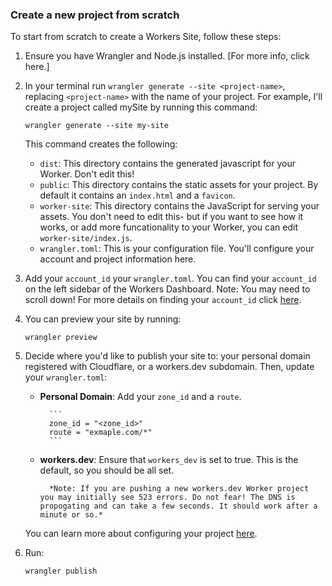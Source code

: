 ### Create a new project from scratch

To start from scratch to create a Workers Site, follow these steps:

1.  Ensure you have Wrangler and Node.js installed. [For more info, click here.]
2.  In your terminal run `wrangler generate --site <project-name>`, replacing `<project-name>` with the name of your project. For example, I'll create a project called mySite by running this command:

    ```
    wrangler generate --site my-site
    ```

    This command creates the following:

    - `dist`: This directory contains the generated javascript for your Worker. Don't edit this!
    - `public`: This directory contains the static assets for your project. By default it contains an `index.html` and a `favicon`.
    - `worker-site`: This directory contains the JavaScript for serving your assets. You don't need to edit this- but if you want to see how it works, or add more funcationality to your Worker, you can edit `worker-site/index.js`.
    - `wrangler.toml`: This is your configuration file. You'll configure your account and project information here.

3.  Add your `account_id` your `wrangler.toml`. You can find your `account_id` on the left sidebar of the Workers Dashboard. Note: You may need to scroll down! For more details on finding your `account_id` click [here](https://developers.cloudflare.com/workers/quickstart/#account-id-and-zone-id).

4.  You can preview your site by running:

    ```
    wrangler preview
    ```

5.  Decide where you'd like to publish your site to: your personal domain registered with Cloudflare, or a workers.dev subdomain. Then, update your `wrangler.toml`:

    - **Personal Domain**: Add your `zone_id` and a `route`.

          	```
          	zone_id = "<zone_id>"
          	route = "exmaple.com/*"
          	```

    - **workers.dev**: Ensure that `workers_dev` is set to true. This is the default, so you should be all set.

          	*Note: If you are pushing a new workers.dev Worker project you may initially see 523 errors. Do not fear! The DNS is propogating and can take a few seconds. It should work after a minute or so.*

    You can learn more about configuring your project [here](https://developers.cloudflare.com/workers/quickstart/#configure).

6.  Run:

    ```
    wrangler publish
    ```
